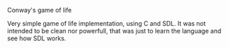Conway's game of life

Very simple game of life implementation, using C and SDL.
It was not intended to be clean nor powerfull, that was just to learn the language and see how SDL works.
